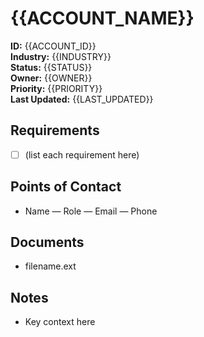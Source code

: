 # {{ACCOUNT_NAME}}

**ID:** {{ACCOUNT_ID}}  
**Industry:** {{INDUSTRY}}  
**Status:** {{STATUS}}  
**Owner:** {{OWNER}}  
**Priority:** {{PRIORITY}}  
**Last Updated:** {{LAST_UPDATED}}

## Requirements
- [ ] (list each requirement here)

## Points of Contact
- Name — Role — Email — Phone

## Documents
- filename.ext

## Notes
- Key context here

